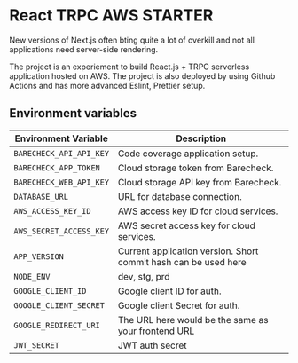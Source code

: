 # React TRPC AWS STARTER

New versions of Next.js often bting quite a lot of overkill and not all applications need server-side rendering.

The project is an experiement to build React.js + TRPC serverless application hosted on AWS. The project is also deployed by using Github Actions and has more advanced Eslint, Prettier setup.

## Environment variables

| Environment Variable    | Description                                                     |
| ----------------------- | --------------------------------------------------------------- |
| `BARECHECK_API_API_KEY` | Code coverage application setup.                                |
| `BARECHECK_APP_TOKEN`   | Cloud storage token from Barecheck.                             |
| `BARECHECK_WEB_API_KEY` | Cloud storage API key from Barecheck.                           |
| `DATABASE_URL`          | URL for database connection.                                    |
| `AWS_ACCESS_KEY_ID`     | AWS access key ID for cloud services.                           |
| `AWS_SECRET_ACCESS_KEY` | AWS secret access key for cloud services.                       |
| `APP_VERSION`           | Current application version. Short commit hash can be used here |
| `NODE_ENV`              | dev, stg, prd                                                   |
| `GOOGLE_CLIENT_ID`      | Google client ID for auth.                                      |
| `GOOGLE_CLIENT_SECRET`  | Google client Secret for auth.                                  |
| `GOOGLE_REDIRECT_URI`   | The URL here would be the same as your frontend URL             |
| `JWT_SECRET`            | JWT auth secret                                                 |
